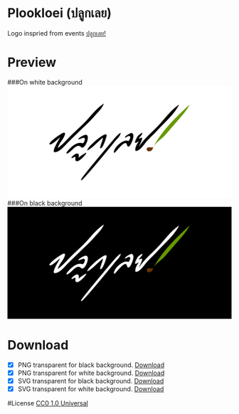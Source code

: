# Plookloei (ปลูกเลย)
Logo inspried from events [ปลูกเลย!](https://www.facebook.com/plookloei/)

# Preview
###On white background
![For white background](https://github.com/katopz/plookloei/blob/master/logos/plookloei-logo-w-bg-p.png?raw=true)  
###On black background
![For black background](https://github.com/katopz/plookloei/blob/master/logos/plookloei-logo-b-bg-p.png?raw=true)  

# Download
- [x] PNG transparent for black background. [Download](https://github.com/katopz/plookloei/blob/master/logos/plookloei-logo-b-bg.png?raw=true)
- [x] PNG transparent for white background. [Download](https://github.com/katopz/plookloei/blob/master/logos/plookloei-logo-w-bg.png?raw=true)
- [x] SVG transparent for black background. [Download](https://github.com/katopz/plookloei/blob/master/logos/plookloei-logo-b-bg.svg?raw=true)
- [x] SVG transparent for white background. [Download](https://github.com/katopz/plookloei/blob/master/logos/plookloei-logo-w-bg.svg?raw=true)

#License
[CC0 1.0 Universal](https://github.com/katopz/plookloei/blob/master/LICENSE)